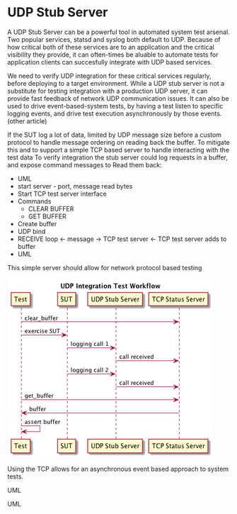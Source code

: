# UDP Stub Server

A UDP Stub Server can be a powerful tool in automated system test arsenal.  Two popular services, statsd and syslog
both default to UDP.  Because of how critical both of these services are to an application and the critical 
visibility they provide, it can often-times be aluable to automate tests for application clients can succesfully
integrate with UDP based services.

We need to verify UDP integration for these critical services regularly, before deploying to a target environment.
While a UDP stub server is not a substitute for testing integration with a production UDP server, it can 
provide fast feedback of network UDP communication issues.  It can also be used to drive event-based-system tests,
by having a test listen to specific logging events, and drive test execution asynchronously by those events. 
(other article)

If the SUT log a lot of data, limited by UDP message size before a custom protocol to handle message ordering
on reading back the buffer.  To mitigate this and to support a simple TCP based server to handle interacting
with the test data
To verify integration the stub server could log requests in a buffer, and expose command messages to Read them back:

- UML
- start server - port, message read bytes
- Start TCP test server interface
- Commands
	- CLEAR BUFFER
	- GET BUFFER
- Create buffer
- UDP bind
- RECEIVE loop
	<- message
	-> TCP test server
		<- TCP test server adds to buffer
- UML


This simple server should allow for network protocol based testing 

![UDP Integration Test Workflow](integration-server-testing.png)

Using the TCP allows for an asynchronous event based approach to system tests.

UML

UML


